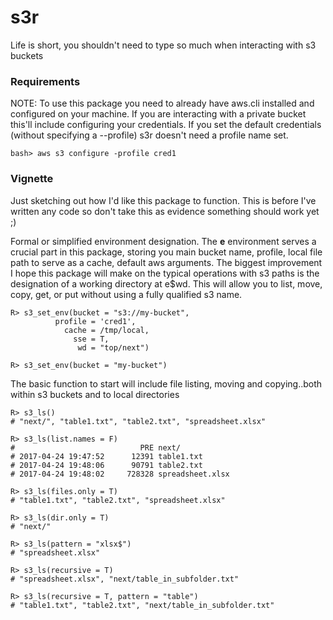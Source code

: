 # s3r
Life is short, you shouldn't need to type so much when interacting with s3 buckets

### Requirements
NOTE: To use this package you need to already have aws.cli installed and configured on your machine. If you are interacting with a private bucket this'll include configuring your credentials. If you set the default credentials (without specifying a --profile) s3r doesn't need a profile name set.
```
bash> aws s3 configure -profile cred1
```
### Vignette
Just sketching out how I'd like this package to function. This is before I've written any code so don't take this as evidence something should work yet ;)

Formal or simplified environment designation. The **e** environment serves a crucial part in this package, storing you main bucket name, profile, local file path to serve as a cache, default aws arguments. The biggest improvement I hope this package will make on the typical operations with s3 paths is the designation of a working directory at e$wd. This will allow you to list, move, copy, get, or put without using a fully qualified s3 name.
```
R> s3_set_env(bucket = "s3://my-bucket",
          profile = 'cred1',
            cache = /tmp/local,
          	  sse = T,
               wd = "top/next")

R> s3_set_env(bucket = "my-bucket")
```

The basic function to start will include file listing, moving and copying..both within s3 buckets and to local directories
```
R> s3_ls()
# "next/", "table1.txt", "table2.txt", "spreadsheet.xlsx"

R> s3_ls(list.names = F)
#                            PRE next/
# 2017-04-24 19:47:52      12391 table1.txt
# 2017-04-24 19:48:06      90791 table2.txt
# 2017-04-24 19:48:02     728328 spreadsheet.xlsx

R> s3_ls(files.only = T)
# "table1.txt", "table2.txt", "spreadsheet.xlsx"

R> s3_ls(dir.only = T)
# "next/"

R> s3_ls(pattern = "xlsx$")
# "spreadsheet.xlsx"

R> s3_ls(recursive = T)
# "spreadsheet.xlsx", "next/table_in_subfolder.txt"

R> s3_ls(recursive = T, pattern = "table")
# "table1.txt", "table2.txt", "next/table_in_subfolder.txt"
```
